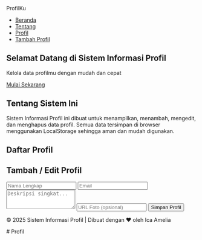<!DOCTYPE html>
<html lang="id">
<head>
  <meta charset="UTF-8" />
  <meta name="viewport" content="width=device-width, initial-scale=1.0" />
  <title>Sistem Informasi Profil</title>
  <link rel="stylesheet" href="style.css" />
</head>
<body>

  <!-- 🔹 Navbar -->
  <nav class="navbar">
    <div class="logo">ProfilKu</div>
    <ul>
      <li><a href="#home">Beranda</a></li>
      <li><a href="#about">Tentang</a></li>
      <li><a href="#profiles">Profil</a></li>
      <li><a href="#form">Tambah Profil</a></li>
    </ul>
  </nav>

  <!-- 🔹 Hero Section -->
  <section id="home" class="hero">
    <div class="hero-text">
      <h1>Selamat Datang di Sistem Informasi Profil</h1>
      <p>Kelola data profilmu dengan mudah dan cepat</p>
      <a href="#form" class="btn">Mulai Sekarang</a>
    </div>
  </section>

  <!-- 🔹 Tentang -->
  <section id="about" class="about">
    <h2>Tentang Sistem Ini</h2>
    <p>
      Sistem Informasi Profil ini dibuat untuk menampilkan, menambah, mengedit, dan menghapus data profil.
      Semua data tersimpan di browser menggunakan LocalStorage sehingga aman dan mudah digunakan.
    </p>
  </section>

  <!-- 🔹 Daftar Profil -->
  <section id="profiles" class="profiles">
    <h2>Daftar Profil</h2>
    <div id="profileList" class="profile-list"></div>
  </section>

  <!-- 🔹 Form Tambah/Edit Profil -->
  <section id="form" class="form-section">
    <h2>Tambah / Edit Profil</h2>
    <div class="form-container">
      <input type="hidden" id="editIndex" />
      <input type="text" id="nama" placeholder="Nama Lengkap" required />
      <input type="email" id="email" placeholder="Email" required />
      <textarea id="bio" placeholder="Deskripsi singkat..." rows="3"></textarea>
      <input type="text" id="foto" placeholder="URL Foto (opsional)" />
      <button onclick="simpanProfil()">Simpan Profil</button>
    </div>
  </section>

  <!-- 🔹 Footer -->
  <footer>
    <p>&copy; 2025 Sistem Informasi Profil | Dibuat dengan ❤️ oleh Ica Amelia</p>
  </footer>

  <script src="script.js"></script>
</body>
</html># Profil
